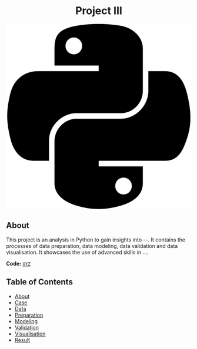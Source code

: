 <h1 align="center">Project III</h1>

<p align="center">
  <img src="https://github.com/blackcrowX/blackcrowX.github.io/blob/main/images/python.png?raw=true"/>
</p>

## About

This project is an analysis in Python to gain insights into --. It contains the processes of data preparation, data modeling, data validation and data visualisation. It showcases the use of advanced skills in ....

**Code:** [`XYZ`](https://github.com/blackcrowX/Data-Analysis-Portfolio/blob/main/Project-III/)

## Table of Contents
- [About](https://github.com/blackcrowX/Data-Analysis-Portfolio/blob/main/Project-III/readme.md#about)
- [Case](https://github.com/blackcrowX/Data-Analysis-Portfolio/blob/main/Project-III/readme.md#case)
- [Data](https://github.com/blackcrowX/Data-Analysis-Portfolio/blob/main/Project-III/readme.md#data)
- [Preparation](https://github.com/blackcrowX/Data-Analysis-Portfolio/blob/main/Project-III/readme.md#preparation)
- [Modeling](https://github.com/blackcrowX/Data-Analysis-Portfolio/blob/main/Project-III/readme.md#modeling)
- [Validation](https://github.com/blackcrowX/Data-Analysis-Portfolio/blob/main/Project-III/readme.md#validation)
- [Visualisation](https://github.com/blackcrowX/Data-Analysis-Portfolio/blob/main/Project-III/readme.md#visualisation)
- [Result](https://github.com/blackcrowX/Data-Analysis-Portfolio/blob/main/Project-III/readme.md#result)
